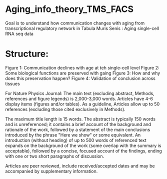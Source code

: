 # Aging_info_theory_TMS_FACS
Goal is to understand how communication changes with aging from transcriptional regulatory network in Tabula Muris Senis : Aging single-cell RNA seq data

# Structure:
Figure 1: Communication declines with age at teh single-cell level 
Figure 2: Some biological functions are preserved with gaing
Figure 3: How and why does this preservation happen?
Figure 4: Validation of conclusion across tissues

For Nature Physics Journal:
The main text (excluding abstract, Methods, references and figure legends) is 2,000-3,000 words. Articles have 4-6 display items (figures and/or tables). As a guideline, Articles allow up to 50 references (excluding those cited exclusively in Methods).

The maximum title length is 15 words. The abstract is typically 150 words and is unreferenced; it contains a brief account of the background and rationale of the work, followed by a statement of the main conclusions introduced by the phrase "Here we show" or some equivalent. An introduction (without heading) of up to 500 words of referenced text expands on the background of the work (some overlap with the summary is acceptable), followed by a concise, focused account of the findings, ending with one or two short paragraphs of discussion.

Articles are peer reviewed, include received/accepted dates and may be accompanied by supplementary information.


